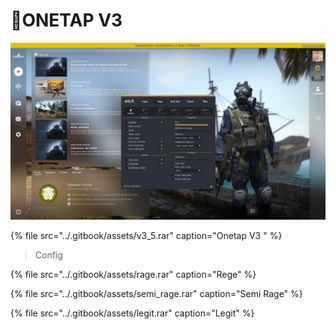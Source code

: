 # 💊ONETAP V3

![](../.gitbook/assets/thread_ae65ee412ef7ad1c589a83df1f760d0f.png)

{% file src="../.gitbook/assets/v3\_5.rar" caption="Onetap V3 " %}

> Config

{% file src="../.gitbook/assets/rage.rar" caption="Rege" %}

{% file src="../.gitbook/assets/semi\_rage.rar" caption="Semi Rage" %}

{% file src="../.gitbook/assets/legit.rar" caption="Legit" %}

